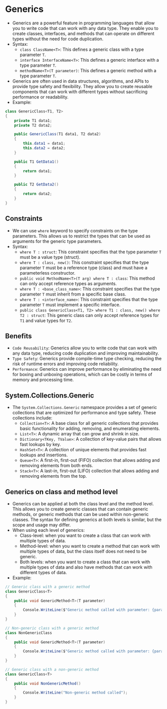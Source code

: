 # Generics

- Generics are a powerful feature in programming languages that allow you to write code that can work with any data type. They enable you to create classes, interfaces, and methods that can operate on different types without the need for code duplication.
- Syntax:
  - `class ClassName<T>`: This defines a generic class with a type parameter `T`.
  - `interface InterfaceName<T>`: This defines a generic interface with a type parameter `T`.
  - `methodName<T>(T parameter)`: This defines a generic method with a type parameter `T`.
- Generics are often used in data structures, algorithms, and APIs to provide type safety and flexibility. They allow you to create reusable components that can work with different types without sacrificing performance or readability.
- Example:

```csharp
class GenericClass<T1, T2>
{
    private T1 data1;
    private T2 data2;

    public GenericClass(T1 data1, T2 data2)
    {
        this.data1 = data1;
        this.data2 = data2;
    }

    public T1 GetData1()
    {
        return data1;
    }

    public T2 GetData2()
    {
        return data2;
    }
}
```

## Constraints

- We can use `where` keyword to specify constraints on the type parameters. This allows us to restrict the types that can be used as arguments for the generic type parameters.
- Syntax:
  - `where T : struct`: This constraint specifies that the type parameter `T` must be a value type (struct).
  - `where T : class, new()`: This constraint specifies that the type parameter `T` must be a reference type (class) and must have a parameterless constructor.
  - `public void MethodName<T>(T arg) where T : class`: This method can only accept reference types as arguments.
  - `where T : <base_class_name>`: This constraint specifies that the type parameter `T` must inherit from a specific base class.
  - `where T : <interface_name>`: This constraint specifies that the type parameter `T` must implement a specific interface.
  - `public class GenericClass<T1, T2> where T1 : class, new() where T2 : struct`: This generic class can only accept reference types for `T1` and value types for `T2`.

## Benefits

- `Code Reusability`: Generics allow you to write code that can work with any data type, reducing code duplication and improving maintainability.
- `Type Safety`: Generics provide compile-time type checking, reducing the risk of runtime errors and improving code reliability.
- `Performance`: Generics can improve performance by eliminating the need for boxing and unboxing operations, which can be costly in terms of memory and processing time.

## System.Collections.Generic

- The `System.Collections.Generic` namespace provides a set of generic collections that are optimized for performance and type safety. These collections include:
  - `Collection<T>`: A base class for all generic collections that provides basic functionality for adding, removing, and enumerating elements.
  - `List<T>`: A dynamic array that can grow and shrink in size.
  - `Dictionary<TKey, TValue>`: A collection of key-value pairs that allows fast lookups by key.
  - `HashSet<T>`: A collection of unique elements that provides fast lookups and insertions.
  - `Queue<T>`: A first-in, first-out (FIFO) collection that allows adding and removing elements from both ends.
  - `Stack<T>`: A last-in, first-out (LIFO) collection that allows adding and removing elements from the top.

## Generics on class and method level

- Generics can be applied at both the class level and the method level. This allows you to create generic classes that can contain generic methods, or generic methods that can be used within non-generic classes. The syntax for defining generics at both levels is similar, but the scope and usage may differ.
- When using each level of generics:
  - Class-level: when you want to create a class that can work with multiple types of data.
  - Method-level: when you want to create a method that can work with multiple types of data, but the class itself does not need to be generic.
  - Both levels: when you want to create a class that can work with multiple types of data and also have methods that can work with different types of data.
- Example:

```csharp
// Generic class with a generic method
class GenericClass<T>
{
    public void GenericMethod<T>(T parameter)
    {
        Console.WriteLine($"Generic method called with parameter: {parameter}");
    }
}

// Non-generic class with a generic method
class NonGenericClass
{
    public void GenericMethod<T>(T parameter)
    {
        Console.WriteLine($"Generic method called with parameter: {parameter}");
    }
}

// Generic class with a non-generic method
class GenericClass<T>
{
    public void NonGenericMethod()
    {
        Console.WriteLine("Non-generic method called");
    }
}
```

